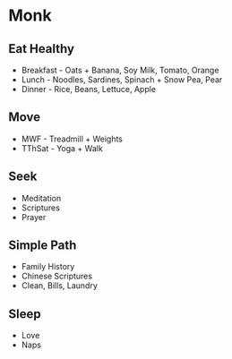 # Monk

## Eat Healthy
* Breakfast - Oats + Banana, Soy Milk, Tomato, Orange
* Lunch - Noodles, Sardines, Spinach + Snow Pea, Pear
* Dinner - Rice, Beans, Lettuce, Apple

## Move
* MWF - Treadmill + Weights
* TThSat - Yoga + Walk 

## Seek
* Meditation
* Scriptures
* Prayer

## Simple Path
* Family History
* Chinese Scriptures
* Clean, Bills, Laundry

## Sleep
* Love
* Naps



